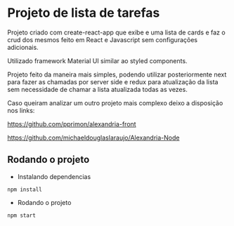 # Projeto de lista de tarefas

Projeto criado com create-react-app que exibe e uma lista de cards e faz o crud dos mesmos feito em React e Javascript sem configurações adicionais. 

Utilizado framework Material UI similar ao styled components.

Projeto feito da maneira mais simples, podendo utilizar posteriormente next para fazer as chamadas por server side e redux para atualização da lista sem necessidade de chamar a lista atualizada todas as vezes.

Caso queiram analizar um outro projeto mais complexo deixo a disposição nos links:

https://github.com/pprimon/alexandria-front

https://github.com/michaeldouglaslaraujo/Alexandria-Node

## Rodando o projeto

- Instalando dependencias

`npm install`

- Rodando o projeto 

`npm start`
